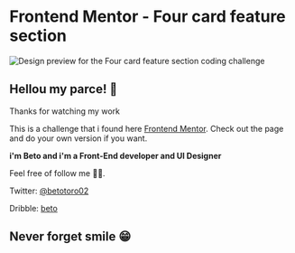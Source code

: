 # Frontend Mentor - Four card feature section

![Design preview for the Four card feature section coding challenge](https://i.imgur.com/xDG9iSQ.jpg)

## Hellou my parce! 👋

Thanks for watching my work

This is a challenge that i found here [Frontend Mentor](https://www.frontendmentor.io). Check out the page and do your own version if you want.

**i'm Beto and i'm a Front-End developer and UI Designer**

Feel free of follow me 🤟🏽.

Twitter: [@betotoro02](https://twitter.com/betotoro02)

Dribble: [beto](https://dribbble.com/betotoro)

## Never forget smile 😁
